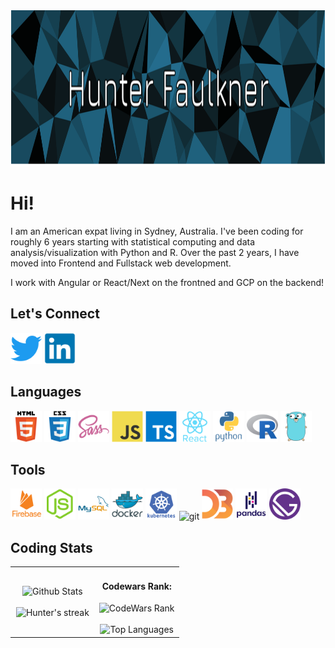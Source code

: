 
<img src="https://github.com/hrflkner/hrflkner/blob/main/githubprofilebanner.svg" alt="banner" width="2000" height="250"/>

# Hi!

<p>
  I am an American expat living in Sydney, Australia. I've been coding for roughly 6 years starting with statistical computing and data analysis/visualization with Python and R. Over the past 2 years, I have moved into Frontend and Fullstack web development.
</p>

<p>
   I work with Angular or React/Next on the frontned and GCP on the backend!
</p>

## Let's Connect
<p>
  <a href="https://twitter.com/hrflkner" target="_blank"><img src="https://raw.githubusercontent.com/devicons/devicon/master/icons/twitter/twitter-original.svg" alt="twitter" width="50" height="50"/></a>
  <a href="https://www.linkedin.com/in/hunter-faulkner-a67b70144/" target="_blank"><img src="https://raw.githubusercontent.com/devicons/devicon/master/icons/linkedin/linkedin-original.svg" alt="twitter" width="50" height="50"/></a>
</p>

## Languages
<p> 
  <img src="https://raw.githubusercontent.com/devicons/devicon/master/icons/html5/html5-original-wordmark.svg" alt="html5" width="50" height="50"/>
  <img src="https://raw.githubusercontent.com/devicons/devicon/master/icons/css3/css3-original-wordmark.svg" alt="css3" width="50" height="50"/>
  <img src="https://raw.githubusercontent.com/devicons/devicon/master/icons/sass/sass-original.svg" alt="sass" width="50" height="50"/>
  <img src="https://raw.githubusercontent.com/devicons/devicon/master/icons/javascript/javascript-original.svg" alt="javascript" width="50" height="50"/>
  <img src="https://raw.githubusercontent.com/devicons/devicon/master/icons/typescript/typescript-original.svg" alt="typescript" width="50" height="50"/>
  <img src="https://raw.githubusercontent.com/devicons/devicon/master/icons/react/react-original-wordmark.svg" alt="react" width="50" height="50"/>
  <img src="https://raw.githubusercontent.com/devicons/devicon/master/icons/python/python-original-wordmark.svg" alt="python" width="50" height="50"/>
  <img src="https://raw.githubusercontent.com/devicons/devicon/master/icons/r/r-original.svg" alt="r" width="50" height="50"/>
  <img src="https://raw.githubusercontent.com/devicons/devicon/master/icons/go/go-original.svg" alt="go" width="50" height="50"/>
</p>

## Tools
<p>
  <img src="https://raw.githubusercontent.com/devicons/devicon/master/icons/firebase/firebase-plain-wordmark.svg" alt="firebase" width="50" height="50"/>
  <img src="https://raw.githubusercontent.com/devicons/devicon/master/icons/nodejs/nodejs-original.svg" alt="nodejs" width="50" height="50"/>
  <img src="https://raw.githubusercontent.com/devicons/devicon/master/icons/mysql/mysql-original-wordmark.svg" alt="mysql" width="50" height="50"/>
  <img src="https://raw.githubusercontent.com/devicons/devicon/master/icons/docker/docker-original-wordmark.svg" alt="docker" width="50" height="50"/>
  <img src="https://raw.githubusercontent.com/devicons/devicon/master/icons/kubernetes/kubernetes-plain-wordmark.svg" alt="kubernetes" width="50" height="50"/>
  <img src="https://www.vectorlogo.zone/logos/git-scm/git-scm-icon.svg" alt="git" width="50" height="50"/>
  <img src="https://raw.githubusercontent.com/devicons/devicon/master/icons/d3js/d3js-original.svg" alt="D3js" width="50" height="50"/>
  <img src="https://raw.githubusercontent.com/devicons/devicon/master/icons/pandas/pandas-original-wordmark.svg" alt="D3js" width="50" height="50"/>
  <img src="https://raw.githubusercontent.com/devicons/devicon/master/icons/gatsby/gatsby-original.svg" alt="gatsby" width="50" height="50"/>
</p>

## Coding Stats
<table border="0" align="center">
<tr border="0">
<td width="50%" align="center">
  
 <img src="https://github-readme-stats.vercel.app/api?username=hrflkner&show_icons=true&theme=radical" alt="Github Stats" />
  <br></br>
  <img alt="Hunter's streak" src="https://github-readme-streak-stats.herokuapp.com/?user=hrflkner&theme=dark&hide_border=true" />
</td>

<td width="50%" align="center">
  <h4>Codewars Rank:</h4>
  <img src="https://www.codewars.com/users/hrflkner/badges/large" alt="CodeWars Rank" />
  <br>
  <br>
  <img src="https://github-readme-stats.vercel.app/api/top-langs/?username=hrflkner&hide=jupyter%20notebook,css&layout=compact&langs_count=6&theme=radical" alt="Top Languages" />
  
  </td>
</tr>
</table>

<!---
hrflkner/hrflkner is a ✨ special ✨ repository because its `README.md` (this file) appears on your GitHub profile.
You can click the Preview link to take a look at your changes.

![Hunter's GitHub stats](https://github-readme-stats.vercel.app/api?username=hrflkner&show_icons=true&theme=radical)
[![Top Langs](https://github-readme-stats.vercel.app/api/top-langs/?username=hrflkner&hide=jupyter%20notebook&layout=compact&langs_count=6&theme=radical)](https://github.com/hrflkner/github-readme-stats)

<div style="text-align: center;">
     <img style="width: 49%; height: auto; display: block;" src="https://github-readme-stats.vercel.app/api?username=hrflkner&show_icons=true&theme=radical" alt="Github Stats" />
     <img style="width: 41%; height: auto;" src="https://github-readme-stats.vercel.app/api/top-langs/?username=hrflkner&hide=jupyter%20notebook,css&layout=compact&langs_count=6&theme=radical" alt="Top Languages" />
</div>
--->
